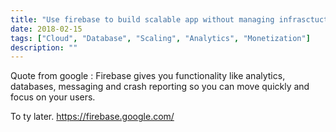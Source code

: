 ```yaml
---
title: "Use firebase to build scalable app without managing infrasctucture"
date: 2018-02-15
tags: ["Cloud", "Database", "Scaling", "Analytics", "Monetization"]
description: ""
---
```


Quote from google : Firebase gives you functionality like analytics, databases, messaging and crash reporting so you can move quickly and focus on your users.

To ty later. https://firebase.google.com/
